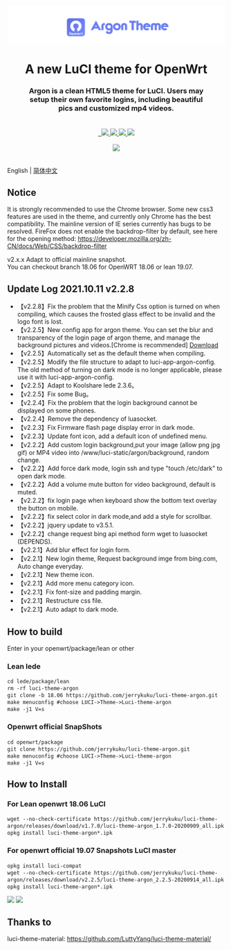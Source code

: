 <div align="center">
  <img src="https://raw.githubusercontent.com/jerrykuku/staff/master/argon_title2.png"  >
  <h1 align="center">
    A new LuCI theme for OpenWrt
  </h1>
    <h3 align="center">
    Argon is a clean HTML5 theme for LuCI. Users may<br>setup their own favorite logins, including beautiful<br>pics and customized mp4 videos.<br><br>
  </h3>

  <a href="/LICENSE">
    <img src="https://img.shields.io/badge/license-MIT-brightgreen.svg" alt="">
  </a>

  <a href="https://github.com/jerrykuku/luci-theme-argon/pulls">
    <img src="https://img.shields.io/badge/PRs-welcome-brightgreen.svg" alt="">
  </a>
  
  <a href="https://github.com/jerrykuku/luci-theme-argon/issues/new">
    <img src="https://img.shields.io/badge/Issues-welcome-brightgreen.svg">
  </a>
  
  <a href="https://github.com/jerrykuku/luci-theme-argon/releases">
    <img src="https://img.shields.io/badge/release-v2.2.8-blue.svg?">
  </a>
  
  <a href="https://github.com/jerrykuku/luci-theme-argon/releases">
    <img src="https://img.shields.io/github/downloads/jerrykuku/luci-theme-argon/total">
  </a>
  
  <a href="https://t.me/jerryk6">
    <img src="https://img.shields.io/badge/Contact-telegram-blue">
  </a>
</div>
<br>
<div align="center">
  <img src="https://raw.githubusercontent.com/jerrykuku/staff/master/argon2.gif">
</div>

<br>English | [简体中文](README_ZH.md)

## Notice 
It is strongly recommended to use the Chrome browser. Some new css3 features are used in the theme, and currently only Chrome has the best compatibility.
The mainline version of IE series currently has bugs to be resolved.
FireFox does not enable the backdrop-filter by default, see here for the opening method: https://developer.mozilla.org/zh-CN/docs/Web/CSS/backdrop-filter

v2.x.x Adapt to official mainline snapshot.  
You can checkout branch 18.06 for OpenWRT 18.06 or lean 19.07.

## Update Log 2021.10.11 v2.2.8

- 【v2.2.8】Fix the problem that the Minify Css option is turned on when compiling, which causes the frosted glass effect to be invalid and the logo font is lost.  
- 【v2.2.5】New config app for argon theme. You can set the blur and transparency of the login page of argon theme, and manage the background pictures and videos.[Chrome is recommended] [Download](https://github.com/jerrykuku/luci-app-argon-config/releases/download/v0.8-beta/luci-app-argon-config_0.8-beta_all.ipk)
- 【v2.2.5】Automatically set as the default theme when compiling.
- 【v2.2.5】Modify the file structure to adapt to luci-app-argon-config. The old method of turning on dark mode is no longer applicable, please use it with luci-app-argon-config.
- 【v2.2.5】Adapt to Koolshare lede 2.3.6。
- 【v2.2.5】Fix some Bug。
- 【v2.2.4】Fix the problem that the login background cannot be displayed on some phones.
- 【v2.2.4】Remove the dependency of luasocket.
- 【v2.2.3】Fix Firmware flash page display error in dark mode.
- 【v2.2.3】Update font icon, add a default icon of undefined menu.
- 【v2.2.2】Add custom login background,put your image (allow png jpg gif) or MP4 video into /www/luci-static/argon/background, random change.
- 【v2.2.2】Add force dark mode, login ssh and type "touch /etc/dark" to open dark mode.
- 【v2.2.2】Add a volume mute button for video background, default is muted.
- 【v2.2.2】fix login page when keyboard show the bottom text overlay the button on mobile.
- 【v2.2.2】fix select color in dark mode,and add a style for scrollbar.
- 【v2.2.2】jquery update to v3.5.1.
- 【v2.2.2】change request bing api method form wget to luasocket (DEPENDS).
- 【v2.2.1】Add blur effect for login form.
- 【v2.2.1】New login theme, Request background imge from bing.com, Auto change everyday.
- 【v2.2.1】New theme icon.
- 【v2.2.1】Add more menu category  icon.
- 【v2.2.1】Fix font-size and padding margin.
- 【v2.2.1】Restructure css file.
- 【v2.2.1】Auto adapt to dark mode.

## How to build

Enter in your openwrt/package/lean or other

### Lean lede

```
cd lede/package/lean  
rm -rf luci-theme-argon  
git clone -b 18.06 https://github.com/jerrykuku/luci-theme-argon.git  
make menuconfig #choose LUCI->Theme->Luci-theme-argon  
make -j1 V=s  
```

### Openwrt official SnapShots

```
cd openwrt/package
git clone https://github.com/jerrykuku/luci-theme-argon.git  
make menuconfig #choose LUCI->Theme->Luci-theme-argon  
make -j1 V=s  
```

## How to Install 

### For Lean openwrt 18.06 LuCI

```
wget --no-check-certificate https://github.com/jerrykuku/luci-theme-argon/releases/download/v1.7.0/luci-theme-argon_1.7.0-20200909_all.ipk
opkg install luci-theme-argon*.ipk
```

### For openwrt official 19.07 Snapshots LuCI master

```
opkg install luci-compat
wget --no-check-certificate https://github.com/jerrykuku/luci-theme-argon/releases/download/v2.2.5/luci-theme-argon_2.2.5-20200914_all.ipk
opkg install luci-theme-argon*.ipk
```
![](/Screenshots/screenshot_pc.jpg)
![](/Screenshots/screenshot_phone.jpg)

## Thanks to

luci-theme-material: https://github.com/LuttyYang/luci-theme-material/

